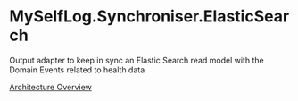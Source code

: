# MySelfLog.Synchroniser.ElasticSearch
Output adapter to keep in sync an Elastic Search read model with the Domain Events related to health data

[Architecture Overview](MySelfLog.pdf)
